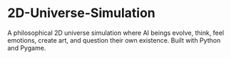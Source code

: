 # 2D-Universe-Simulation
A philosophical 2D universe simulation where AI beings evolve, think, feel emotions, create art, and question their own existence. Built with Python and Pygame.
